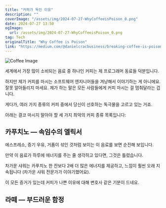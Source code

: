 ```yaml
---
title: "커피가 독인 이유"
description: ""
coverImage: "/assets/img/2024-07-27-WhyCoffeeisPoison_0.png"
date: 2024-07-27 13:50
ogImage: 
  url: /assets/img/2024-07-27-WhyCoffeeisPoison_0.png
tag: Tech
originalTitle: "Why Coffee is Poison"
link: "https://medium.com/@danielcracbusiness/breaking-coffee-is-poisoning-millions-of-drinkers-each-year-dfdf63d6768a"
---
```




![Coffee Image](/assets/img/2024-07-27-WhyCoffeeisPoison_0.png)

세계에서 가장 많이 소비되는 음료 중 하나인 커피는 제 프로그래머 동료들 덕분입니다.

하지만 제가 커피를 마시는 소프트웨어 엔지니어들을 겨냥해서 이야기하는 게 아니에요. 잘못 알아들리지 마세요. 제가 하는 말은 모든 사람들에게 커피 마시는 걸 멈춰달라는 겁니다.

게다가, 여러 가지 종류의 커피 중에서 당신이 선호하는 독극물을 고르고 있는 거죠.


<div class="content-ad"></div>

아래는 결코 마시지 말아야 할 세 가지 최악의 커피 종류 목록입니다:

## 카푸치노 — 속임수의 엘릭서

에스프레소, 증기 우유, 거품이 섞인 것처럼 보이는 이 음료를 보면 순진해 보입니다.

만약 이 음료가 하루에 에너지를 주는 줄 생각하고 있다면, 그것은 틀렸습니다.

<div class="content-ad"></div>

차가운 샤워는 카푸치노 한 잔보다 2배 더 많은 에너지를 제공하고, 느낌이 훨씬 오래 지속됩니다 (차가운 샤워 전문가가 이야기했어요).

이 모든 증거가 있는데 커피가 나쁜 이유에 대해 변호사 같은 기분이 드네요.

## 라떼 — 부드러운 함정